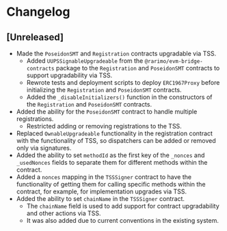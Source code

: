 # Changelog

## [Unreleased]

* Made the `PoseidonSMT` and `Registration` contracts upgradable via TSS.
  * Added `UUPSSignableUpgradeable` from the `@rarimo/evm-bridge-contracts` package to the `Registration` and `PoseidonSMT` contracts to support upgradability via TSS.
  * Rewrote tests and deployment scripts to deploy `ERC1967Proxy` before initializing the `Registration` and `PoseidonSMT` contracts.
  * Added the `_disableInitializers()` function in the constructors of the `Registration` and `PoseidonSMT` contracts.
* Added the ability for the `PoseidonSMT` contract to handle multiple registrations.
    * Restricted adding or removing registrations to the TSS.
* Replaced `OwnableUpgradeable` functionality in the registration contract with the functionality of TSS, so dispatchers can be added or removed only via signatures.
* Added the ability to set `methodId` as the first key of the `_nonces` and `_usedNonces` fields to separate them for different methods within the contract.
* Added a `nonces` mapping in the `TSSSigner` contract to have the functionality of getting them for calling specific methods within the contract, for example, for implementation upgrades via TSS.
* Added the ability to set `chainName` in the `TSSSigner` contract.
    * The `chainName` field is used to add support for contract upgradability and other actions via TSS.
    * It was also added due to current conventions in the existing system.

